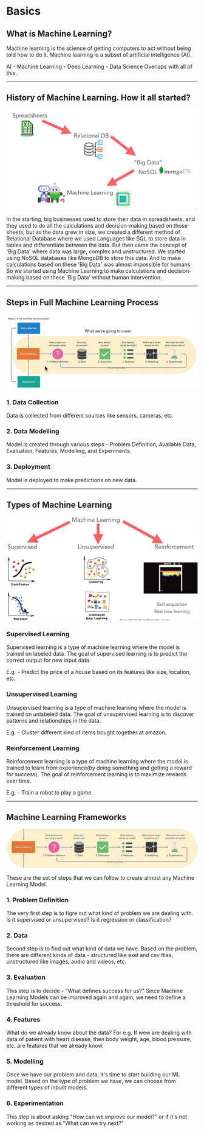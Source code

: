 # Basics 

## What is Machine Learning?

Machine learning is the science of getting computers to act without being told how to do it.
Machine learning is a subset of artificial intelligence (AI).


AI - Machine Learning - Deep Learning - Data Science Overlaps with all of this.

---

## History of Machine Learning. How it all started?

![img1.png](img1.png)

In the starting, big businesses used to store their data in spreadsheets, and they used to do all the calculations and decision-making based on those sheets, but as the data grew in size, we created a different method of Relational Database where we used Languages like SQL to store data in tables and differentiate between the data. 
But then came the concept of 'Big Data' where data was large, complex and unstructured. We started using NoSQL databases like MongoDB to store this data.
And to make calculations based on these 'Big Data' was almost impossible for humans. So we started using Machine Learning to make calculations and decision-making based on these 'Big Data' without human intervention.

---

## Steps in Full Machine Learning Process

![img2.png](img2.png)

### 1. Data Collection

Data is collected from different sources like sensors, cameras, etc.

### 2. Data Modelling

Model is created through various steps - Problem Definition, Available Data, Evaluation, Features, Modelling, and Experiments. 

### 3. Deployment

Model is deployed to make predictions on new data. 

---

## Types of Machine Learning

![img3.png](img3.png)

### Supervised Learning 

Supervised learning is a type of machine learning where the model is trained on labeled data. The goal of supervised learning is to predict the correct output for new input data.

E.g. - Predict the price of a house based on its features like size, location, etc.

### Unsupervised Learning

Unsupervised learning is a type of machine learning where the model is trained on unlabeled data. The goal of unsupervised learning is to discover patterns and relationships in the data.

E.g. - Cluster different kind of items bought together at amazon.

### Reinforcement Learning

Reinforcement learning is a type of machine learning where the model is trained to learn from experience(by doing something and getting a reward for success). The goal of reinforcement learning is to maximize rewards over time.

E.g. - Train a robot to play a game.

---

## Machine Learning Frameworks

![img4.png](img4.png)

These are the set of steps that we can follow to create almost any Machine Learning Model.

### 1. Problem Definition 

The very first step is to figre out what kind of problem we are dealing with. Is it supervised or unsupervised? Is it regression or classification? 

### 2. Data 

Second step is to find out what kind of data we have. Based on the problem, there are different kinds of data - structured like exel and csv files, unstructured like images, audio and videos, etc.

### 3. Evaluation

This step is to decide - "What defines success for us?" Since Machine Learning Models can be improved again and again, we need to define a threshold for success. 

### 4. Features

What do we already know about the data? For e.g. If wew are dealing with data of patient with heart disease, then body weight, age, blood pressure, etc. are features that we already know.

### 5. Modelling

Once we have our problem and data, it's time to start building our ML model. Based on the type of problem we have, we can choose from different types of inbuilt models. 

### 6. Experimentation

This step is about asking "How can we improve our model?" or if it's not working as desired as "What can we try next?" 


